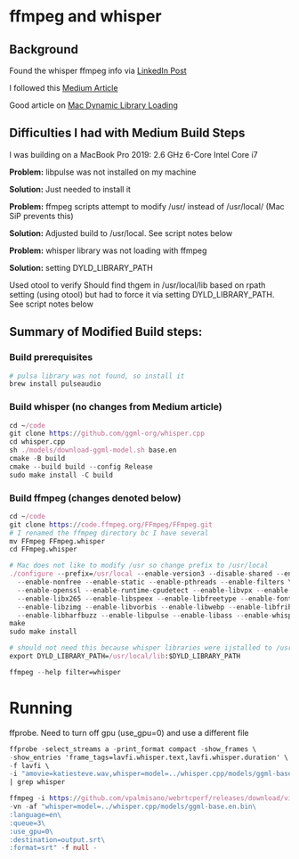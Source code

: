 # ffmpeg and whisper

## Background

Found the whisper ffmpeg info via [LinkedIn Post](https://www.linkedin.com/posts/ericfontaine13_ffmpeg-openai-whisper-activity-7366499799753281537-yYNk)

I followed this [Medium Article](https://medium.com/@vpalmisano/run-whisper-audio-transcriptions-with-one-ffmpeg-command-c6ecda51901f)

Good article on [Mac Dynamic Library Loading](https://clarkkromenaker.com/post/library-dynamic-loading-mac/)

## Difficulties I had with Medium Build Steps

I was building on a MacBook Pro 2019: 2.6 GHz 6-Core Intel Core i7

<b>Problem:</b> libpulse was not installed on my machine

<b>Solution:</b> Just needed to install it


<b>Problem:</b> ffmpeg scripts attempt to modify /usr/ instead of /usr/local/ (Mac SiP prevents this)

<b>Solution:</b> Adjusted build to /usr/local.  See script notes below


<b>Problem:</b> whisper library was not loading with ffmpeg

<b>Solution:</b> setting DYLD_LIBRARY_PATH

Used otool to verify Should find thgem in /usr/local/lib based on rpath setting (using otool) but had to force it via setting DYLD_LIBRARY_PATH.
See script notes below



## Summary of Modified Build steps:

### Build prerequisites
```nix
# pulsa library was not found, so install it
brew install pulseaudio
```

### Build whisper (no changes from Medium article)
```nix
cd ~/code
git clone https://github.com/ggml-org/whisper.cpp
cd whisper.cpp
sh ./models/download-ggml-model.sh base.en
cmake -B build
cmake --build build --config Release
sudo make install -C build
```

### Build ffmpeg (changes denoted below)
```nix
cd ~/code
git clone https://code.ffmpeg.org/FFmpeg/FFmpeg.git
# I renamed the ffmpeg directory bc I have several
mv FFmpeg FFmpeg.whisper
cd FFmpeg.whisper

# Mac does not like to modify /usr so change prefix to /usr/local
./configure --prefix=/usr/local --enable-version3 --disable-shared --enable-gpl \
  --enable-nonfree --enable-static --enable-pthreads --enable-filters \
  --enable-openssl --enable-runtime-cpudetect --enable-libvpx --enable-libx264 \
  --enable-libx265 --enable-libspeex --enable-libfreetype --enable-fontconfig \
  --enable-libzimg --enable-libvorbis --enable-libwebp --enable-libfribidi \
  --enable-libharfbuzz --enable-libpulse --enable-libass --enable-whisper
make
sudo make install

# should not need this because whisper libraries were ijstalled to /usr/local/lib.  But only way ffmpeg executables wouod load whisper libs
export DYLD_LIBRARY_PATH=/usr/local/lib:$DYLD_LIBRARY_PATH

ffmpeg --help filter=whisper
```

# Running

ffprobe.  Need to turn off gpu (use_gpu=0) and use a different file 
```nix
ffprobe -select_streams a -print_format compact -show_frames \
-show_entries 'frame_tags=lavfi.whisper.text,lavfi.whisper.duration' \
-f lavfi \
-i "amovie=katiesteve.wav,whisper=model=../whisper.cpp/models/ggml-base.en.bin:language=en:queue=3:use_gpu=0" \
| grep whisper
```

```nix
ffmpeg -i https://github.com/vpalmisano/webrtcperf/releases/download/videos-1.0/gvr.mp4 \
-vn -af "whisper=model=../whisper.cpp/models/ggml-base.en.bin\
:language=en\
:queue=3\
:use_gpu=0\
:destination=output.srt\
:format=srt" -f null -
```
